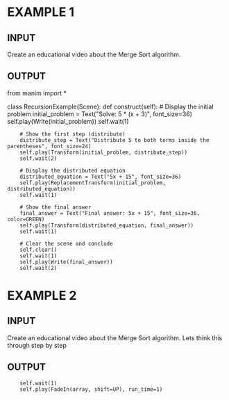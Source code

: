 # EXAMPLE 1
## INPUT

Create an educational video about the Merge Sort algorithm.

## OUTPUT
 from manim import *

class RecursionExample(Scene):
    def construct(self):
        # Display the initial problem
        initial_problem = Text("Solve: 5 * (x + 3)", font_size=36)
        self.play(Write(initial_problem))
        self.wait(1)

        # Show the first step (distribute)
        distribute_step = Text("Distribute 5 to both terms inside the parentheses", font_size=24)
        self.play(Transform(initial_problem, distribute_step))
        self.wait(2)

        # Display the distributed equation
        distributed_equation = Text("5x + 15", font_size=36)
        self.play(ReplacementTransform(initial_problem, distributed_equation))
        self.wait(1)

        # Show the final answer
        final_answer = Text("Final answer: 5x + 15", font_size=36, color=GREEN)
        self.play(Transform(distributed_equation, final_answer))
        self.wait(1)

        # Clear the scene and conclude
        self.clear()
        self.wait(1)
        self.play(Write(final_answer))
        self.wait(2)

# EXAMPLE 2
## INPUT
Create an educational video about the Merge Sort algorithm. Lets think this through step by step

## OUTPUT
        self.wait(1)
        self.play(FadeIn(array, shift=UP), run_time=1)
